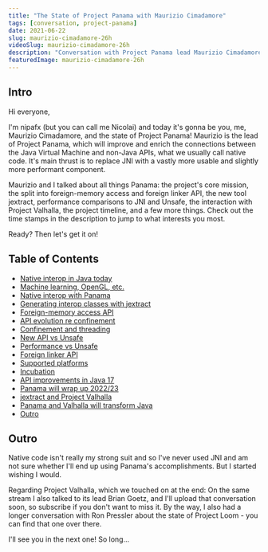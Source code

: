 ```yaml
---
title: "The State of Project Panama with Maurizio Cimadamore"
tags: [conversation, project-panama]
date: 2021-06-22
slug: maurizio-cimadamore-26h
videoSlug: maurizio-cimadamore-26h
description: "Conversation with Project Panama lead Maurizio Cimadamore about the project's core mission, the split into foreign-memory access and foreign linker APIs, jextract, performance, interaction with Project Valhalla, the timeline, and more."
featuredImage: maurizio-cimadamore-26h
---
```


## Intro

Hi everyone,

I'm nipafx (but you can call me Nicolai) and today it's gonna be you, me, Maurizio Cimadamore, and the state of Project Panama!
Maurizio is the lead of Project Panama, which will improve and enrich the connections between the Java Virtual Machine and non-Java APIs, what we usually call native code.
It's main thrust is to replace JNI with a vastly more usable and slightly more performant component.

Maurizio and I talked about all things Panama: the project's core mission, the split into foreign-memory access and foreign linker API, the new tool jextract, performance comparisons to JNI and Unsafe, the interaction with Project Valhalla, the project timeline, and a few more things.
Check out the time stamps in the description to jump to what interests you most.

Ready?
Then let's get it on!

## Table of Contents

* [Native interop in Java today](https://www.youtube.com/watch?v=B8k9QGvPxC0&t=2m21s)
* [Machine learning, OpenGL, etc.](https://www.youtube.com/watch?v=B8k9QGvPxC0&t=6m23s)
* [Native interop with Panama](https://www.youtube.com/watch?v=B8k9QGvPxC0&t=9m04s)
* [Generating interop classes with jextract](https://www.youtube.com/watch?v=B8k9QGvPxC0&t=13m59s)
* [Foreign-memory access API](https://www.youtube.com/watch?v=B8k9QGvPxC0&t=17m13s)
* [API evolution re confinement](https://www.youtube.com/watch?v=B8k9QGvPxC0&t=20m26s)
* [Confinement and threading](https://www.youtube.com/watch?v=B8k9QGvPxC0&t=23m34s)
* [New API vs Unsafe](https://www.youtube.com/watch?v=B8k9QGvPxC0&t=26m57s)
* [Performance vs Unsafe](https://www.youtube.com/watch?v=B8k9QGvPxC0&t=30m34s)
* [Foreign linker API](https://www.youtube.com/watch?v=B8k9QGvPxC0&t=35m01s)
* [Supported platforms](https://www.youtube.com/watch?v=B8k9QGvPxC0&t=42m31s)
* [Incubation](https://www.youtube.com/watch?v=B8k9QGvPxC0&t=43m25s)
* [API improvements in Java 17](https://www.youtube.com/watch?v=B8k9QGvPxC0&t=44m48s)
* [Panama will wrap up 2022/23](https://www.youtube.com/watch?v=B8k9QGvPxC0&t=46m56s)
* [jextract and Project Valhalla](https://www.youtube.com/watch?v=B8k9QGvPxC0&t=47m51s)
* [Panama and Valhalla will transform Java](https://www.youtube.com/watch?v=B8k9QGvPxC0&t=51m40s)
* [Outro](https://www.youtube.com/watch?v=B8k9QGvPxC0&t=57m21s)

## Outro

Native code isn't really my strong suit and so I've never used JNI and am not sure whether I'll end up using Panama's accomplishments.
But I started wishing I would.

Regarding Project Valhalla, which we touched on at the end:
On the same stream I also talked to its lead Brian Goetz, and I'll upload that conversation soon, so subscribe if you don't want to miss it.
By the way, I also had a longer conversation with Ron Pressler about the state of Project Loom - you can find that one over there.

I'll see you in the next one!
So long...
